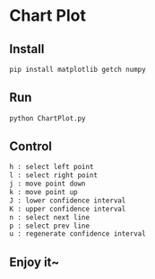 # Chart Plot

## Install

```bash
pip install matplotlib getch numpy
```

## Run

```bash
python ChartPlot.py
```

## Control

```bash
h : select left point
l : select right point
j : move point down
k : move point up
J : lower confidence interval
K : upper confidence interval
n : select next line
p : select prev line
u : regenerate confidence interval
```

## Enjoy it~

